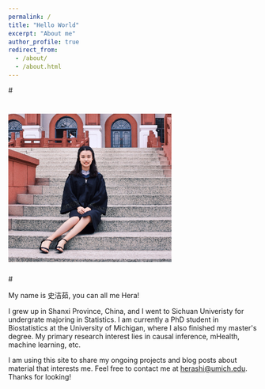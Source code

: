 ```yaml
---
permalink: /
title: "Hello World"
excerpt: "About me"
author_profile: true
redirect_from: 
  - /about/
  - /about.html
---
```



#<p align="center">
#  <img width="330" height="300" src="https://raw.githubusercontent.com/Herashi/herashi.github.io/master/images/profile.png">
#</p>


My name is 史洁茹, you can all me Hera! 


I grew up in Shanxi Province, China, and I went to Sichuan Univeristy for undergrate majoring in Statistics. I am currently a PhD student in Biostatistics at the University of Michigan, where I also finished my master's degree. My primary research interest lies in causal inference, mHealth, machine learning, etc. 


I am using this site to share my ongoing projects and blog posts about material that interests me. Feel free to contact me at <herashi@umich.edu>. Thanks for looking!
